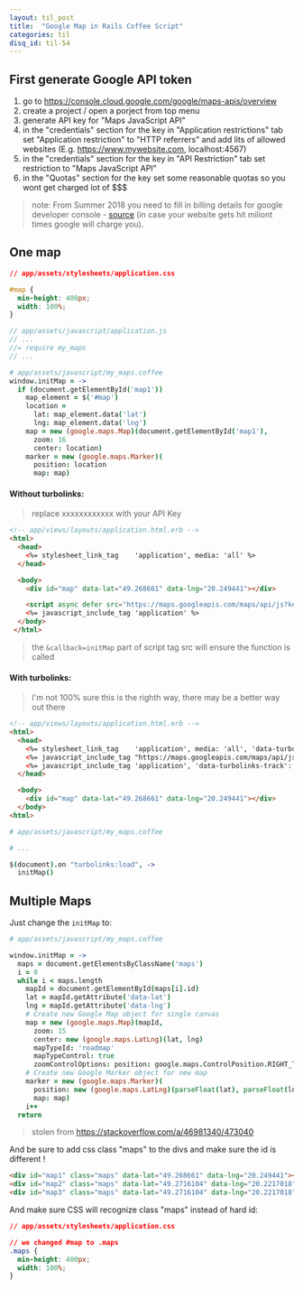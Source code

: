 ```yaml
---
layout: til_post
title:  "Google Map in Rails Coffee Script"
categories: til
disq_id: til-54
---
```


## First generate Google API token

1. go to <https://console.cloud.google.com/google/maps-apis/overview>
2. create a project / open a porject from top menu
3. generate API key for "Maps JavaScript API"
4. in the "credentials" section for the key in "Application restrictions" tab  set "Application
   restriction" to "HTTP referrers" and add lits of allowed websites
   (E.g. https://www.mywebsite.com, localhost:4567)
5. in the "credentials" section for the key in "API Restriction" tab  set 
   restriction to "Maps JavaScript API"
6. in the "Quotas" section for the key set some reasonable quotas so you
   wont get charged lot of $$$

> note: From Summer 2018 you need to fill in billing details for google
> developer console - [source](https://developers.google.com/maps/documentation/javascript/usage-and-billing) (in case your website gets hit miliont times google will charge you).

## One map

```css
// app/assets/stylesheets/application.css

#map {
  min-height: 400px;
  width: 100%;
}
```


```js
// app/assets/javascript/application.js
// ...
//= require my_maps
// ...
```

```coffee
# app/assets/javascript/my_maps.coffee
window.initMap = ->
  if (document.getElementById('map1'))
    map_element = $('#map')
    location =
      lat: map_element.data('lat')
      lng: map_element.data('lng')
    map = new (google.maps.Map)(document.getElementById('map1'),
      zoom: 16
      center: location)
    marker = new (google.maps.Marker)(
      position: location
      map: map)
```

#### Without turbolinks:

> replace xxxxxxxxxxxx with your API Key

```html
<!-- app/views/layouts/application.html.erb -->
<html>
  <head>
    <%= stylesheet_link_tag    'application', media: 'all' %>
  </head>

  <body>
    <div id="map" data-lat="49.268661" data-lng="20.249441"></div>

    <script async defer src="https://maps.googleapis.com/maps/api/js?key=xxxxxxxxxxxxxxxxxxxxxxxxxxxxxxxxxxxxxxx&callback=initMap" type="text/javascript"></script>
    <%= javascript_include_tag 'application' %>
  </body>
 </html>
```

> the `&callback=initMap` part of script tag src will ensure the function is
> called

#### With turbolinks:

> I'm not 100% sure this is the righth way, there may be a better way
> out there

```html
<!-- app/views/layouts/application.html.erb -->
<html>
  <head>
    <%= stylesheet_link_tag    'application', media: 'all', 'data-turbolinks-track': 'reload' %>
    <%= javascript_include_tag "https://maps.googleapis.com/maps/api/js?key=xxxxxxxxxxxxxxxxxxxxxxxxxxxxxxxxxxxxxxx", async: true, 'data-turbolinks-eval': false %>
    <%= javascript_include_tag 'application', 'data-turbolinks-track': 'reload' %>
  </head>

  <body>
    <div id="map" data-lat="49.268661" data-lng="20.249441"></div>
  </body>
<html>
```

```coffee
# app/assets/javascript/my_maps.coffee

# ...

$(document).on "turbolinks:load", ->
  initMap()
```


## Multiple Maps

Just change the `initMap` to:

```coffee
# app/assets/javascript/my_maps.coffee

window.initMap = ->
  maps = document.getElementsByClassName('maps')
  i = 0
  while i < maps.length
    mapId = document.getElementById(maps[i].id)
    lat = mapId.getAttribute('data-lat')
    lng = mapId.getAttribute('data-lng')
    # Create new Google Map object for single canvas
    map = new (google.maps.Map)(mapId,
      zoom: 15
      center: new (google.maps.LatLng)(lat, lng)
      mapTypeId: 'roadmap'
      mapTypeControl: true
      zoomControlOptions: position: google.maps.ControlPosition.RIGHT_TOP)
    # Create new Google Marker object for new map
    marker = new (google.maps.Marker)(
      position: new (google.maps.LatLng)(parseFloat(lat), parseFloat(lng))
      map: map)
    i++
  return
```

> stolen from <https://stackoverflow.com/a/46981340/473040>

And be sure to add css class "maps" to the divs and make sure the id is
different !

```html
<div id="map1" class="maps" data-lat="49.268661" data-lng="20.249441"></div>
<div id="map2" class="maps" data-lat="49.2716104" data-lng="20.2217018"></div>
<div id="map3" class="maps" data-lat="49.2716104" data-lng="20.2217018"></div>
```

And make sure CSS will recognize class "maps" instead of hard id:

```css
// app/assets/stylesheets/application.css

// we changed #map to .maps
.maps {
  min-height: 400px;
  width: 100%;
}
```



